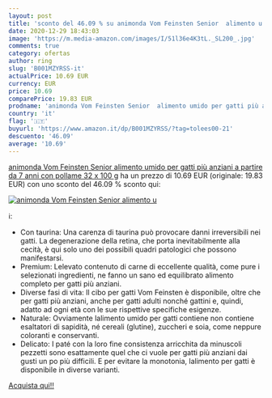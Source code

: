 ```yaml
---
layout: post
title: 'sconto del 46.09 % su animonda Vom Feinsten Senior  alimento u  '
date: 2020-12-29 18:43:03
image: 'https://m.media-amazon.com/images/I/51l36e4K3tL._SL200_.jpg'
comments: true
category: ofertas
author: ring
slug: 'B001MZYRSS-it'
actualPrice: 10.69 EUR
currency: EUR
price: 10.69
comparePrice: 19.83 EUR
prodname: 'animonda Vom Feinsten Senior  alimento umido per gatti più anziani a partire da 7 anni  con pollame  32 x 100 g'
country: 'it'
flag: '🇮🇹'
buyurl: 'https://www.amazon.it/dp/B001MZYRSS/?tag=tolees00-21'
descuento: '46.09'
average: '10.69'
---
```


[animonda Vom Feinsten Senior  alimento umido per gatti più anziani a partire da 7 anni  con pollame  32 x 100 g](https://www.amazon.it/dp/B001MZYRSS/?tag=tolees00-21) ha un prezzo di 10.69 EUR (originale: 19.83 EUR) con uno sconto del 46.09 % sconto qui:

[![animonda Vom Feinsten Senior  alimento u](https://m.media-amazon.com/images/I/51l36e4K3tL._SL200_.jpg)](https://www.amazon.it/dp/B001MZYRSS/?tag=tolees00-21)

ℹ️:

- Con taurina: Una carenza di taurina può provocare danni irreversibili nei gatti. La degenerazione della retina, che porta inevitabilmente alla cecità, è qui solo uno dei possibili quadri patologici che possono manifestarsi.
- Premium: Lelevato contenuto di carne di eccellente qualità, come pure i selezionati ingredienti, ne fanno un sano ed equilibrato alimento completo per gatti più anziani.
- Diverse fasi di vita: Il cibo per gatti Vom Feinsten è disponibile, oltre che per gatti più anziani, anche per gatti adulti nonché gattini e, quindi, adatto ad ogni età con le sue rispettive specifiche esigenze.
- Naturale: Ovviamente lalimento umido per gatti contiene non contiene esaltatori di sapidità, né cereali (glutine), zuccheri e soia, come neppure coloranti e conservanti.
- Delicato: I paté con la loro fine consistenza arricchita da minuscoli pezzetti sono esattamente quel che ci vuole per gatti più anziani dai gusti un po più difficili. E per evitare la monotonia, lalimento per gatti è disponibile in diverse varianti.

[Acquista qui!!](https://www.amazon.it/dp/B001MZYRSS/?tag=tolees00-21)
